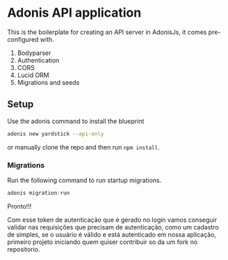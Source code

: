 # Adonis API application

This is the boilerplate for creating an API server in AdonisJs, it comes pre-configured with.

1. Bodyparser
2. Authentication
3. CORS
4. Lucid ORM
5. Migrations and seeds

## Setup

Use the adonis command to install the blueprint

```bash
adonis new yardstick --api-only
```

or manually clone the repo and then run `npm install`.


### Migrations

Run the following command to run startup migrations.

```js
adonis migration:run
```


Pronto!!!

Com esse token de autenticação que é gerado no login vamos conseguir validar nas requisições que precisam de autenticação, como um cadastro de simples, se o usuário é válido e está autenticado em nossa aplicação, primeiro projeto iniciando  quem quiser contribuir so da um fork no repositorio.
